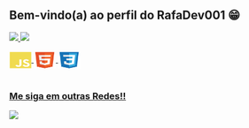## Bem-vindo(a) ao perfil do RafaDev001 😁 

<div> 

   <a href="https://github.com/RafaDev001"> 

   <img height="180em" src="https://github-readme-stats.vercel.app/api?username=RafaDev001&show_icons=true&theme=tokyonight&include_all_commits=true&count_private=true"/> 

   <img height="180em" src="https://github-readme-stats.vercel.app/api/top-langs/?username=RafaDev001&layout=compact&langs_count=6&theme=tokyonight"/> 

</div> 

<div style="display: inline_block"><br> 

  <img align="center" alt="Js" height="30" width="40" src="https://raw.githubusercontent.com/devicons/devicon/master/icons/javascript/javascript-plain.svg"> 

  <img align="center" alt="HTML" height="30" width="40" src="https://raw.githubusercontent.com/devicons/devicon/master/icons/html5/html5-original.svg"> 

  <img align="center" alt="CSS" height="30" width="40" src="https://raw.githubusercontent.com/devicons/devicon/master/icons/css3/css3-original.svg"> 

</div> 

  

<br> 

  

### Me siga em outras Redes!! 

  

<div>  

  <a href="https://instagram.com/rafael_xzkk" target="_blank"><img src="https://img.shields.io/badge/-Instagram-%23E4405F?style=for-the-badge&logo=instagram&logoColor=white"
  target="_blank"></a> 

</div> 
